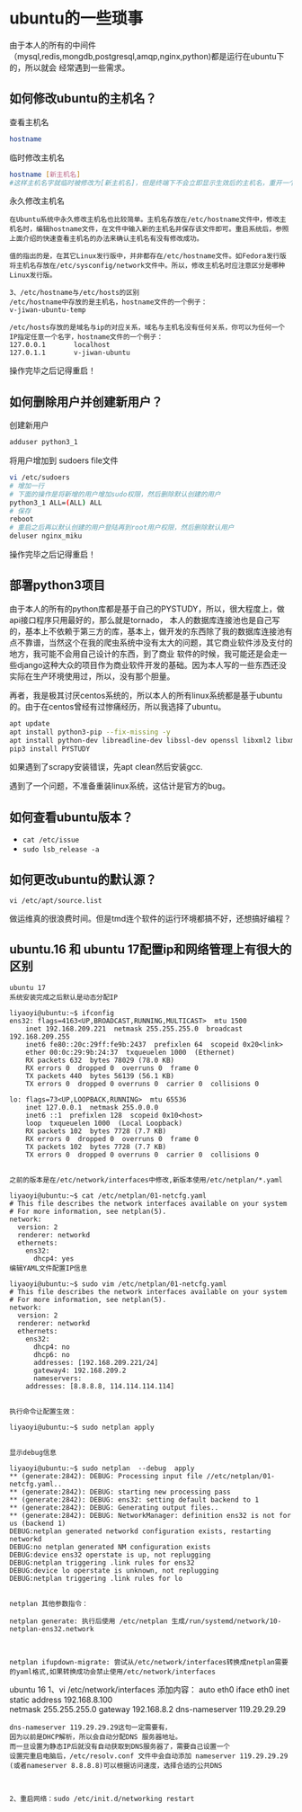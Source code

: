 # ubuntu的一些琐事
由于本人的所有的中间件（mysql,redis,mongdb,postgresql,amqp,nginx,python)都是运行在ubuntu下的，所以就会
经常遇到一些需求。

## 如何修改ubuntu的主机名？
查看主机名
```bash
hostname
```
临时修改主机名
```bash
hostname [新主机名]
#这样主机名字就临时被修改为[新主机名]，但是终端下不会立即显示生效后的主机名，重开一个终端窗口(通过ssh连接的终端需要重新连接才可以);
```
永久修改主机名

	在Ubuntu系统中永久修改主机名也比较简单。主机名存放在/etc/hostname文件中，修改主机名时，编辑hostname文件，在文件中输入新的主机名并保存该文件即可。重启系统后，参照上面介绍的快速查看主机名的办法来确认主机名有没有修改成功。

	值的指出的是，在其它Linux发行版中，并非都存在/etc/hostname文件。如Fedora发行版将主机名存放在/etc/sysconfig/network文件中。所以，修改主机名时应注意区分是哪种Linux发行版。

	3、/etc/hostname与/etc/hosts的区别
	/etc/hostname中存放的是主机名，hostname文件的一个例子：
	v-jiwan-ubuntu-temp

	/etc/hosts存放的是域名与ip的对应关系，域名与主机名没有任何关系，你可以为任何一个IP指定任意一个名字，hostname文件的一个例子：
	127.0.0.1       localhost
	127.0.1.1       v-jiwan-ubuntu

操作完毕之后记得重启！

## 如何删除用户并创建新用户？
创建新用户
```bash
adduser python3_1
```
将用户增加到 sudoers file文件
```bash
vi /etc/sudoers
# 增加一行
# 下面的操作是将新增的用户增加sudo权限，然后删除默认创建的用户
python3_1 ALL=(ALL) ALL
# 保存
reboot
# 重启之后再以默认创建的用户登陆再到root用户权限，然后删除默认用户
deluser nginx_miku
```
操作完毕之后记得重启！

## 部署python3项目
由于本人的所有的python库都是基于自己的PYSTUDY，所以，很大程度上，做api接口程序只用最好的，那么就是tornado，
本人的数据库连接池也是自己写的，基本上不依赖于第三方的库，基本上，做开发的东西除了我的数据库连接池有点不靠谱，当然这个在我的爬虫系统中没有太大的问题，其它商业软件涉及支付的地方，我可能不会用自己设计的东西，到了商业
软件的时候，我可能还是会走一些django这种大众的项目作为商业软件开发的基础。因为本人写的一些东西还没实际在生产环境使用过，所以，没有那个胆量。

再者，我是极其讨厌centos系统的，所以本人的所有linux系统都是基于ubuntu的。由于在centos曾经有过惨痛经历，所以我选择了ubuntu。
```bash
apt update
apt install python3-pip --fix-missing -y
apt install python-dev libreadline-dev libssl-dev openssl libxml2 libxml2-dev -y
pip3 install PYSTUDY
```
如果遇到了scrapy安装错误，先apt clean然后安装gcc.

遇到了一个问题，不准备重装linux系统，这估计是官方的bug。

## 如何查看ubuntu版本？
* `cat /etc/issue`
* `sudo lsb_release -a`

## 如何更改ubuntu的默认源？
```
vi /etc/apt/source.list
```

做运维真的很浪费时间。但是tmd连个软件的运行环境都搞不好，还想搞好编程？

## ubuntu.16 和 ubuntu 17配置ip和网络管理上有很大的区别
	ubuntu 17
	系统安装完成之后默认是动态分配IP

	liyaoyi@ubuntu:~$ ifconfig
	ens32: flags=4163<UP,BROADCAST,RUNNING,MULTICAST>  mtu 1500
		inet 192.168.209.221  netmask 255.255.255.0  broadcast 192.168.209.255
		inet6 fe80::20c:29ff:fe9b:2437  prefixlen 64  scopeid 0x20<link>
		ether 00:0c:29:9b:24:37  txqueuelen 1000  (Ethernet)
		RX packets 632  bytes 78029 (78.0 KB)
		RX errors 0  dropped 0  overruns 0  frame 0
		TX packets 440  bytes 56139 (56.1 KB)
		TX errors 0  dropped 0 overruns 0  carrier 0  collisions 0

	lo: flags=73<UP,LOOPBACK,RUNNING>  mtu 65536
		inet 127.0.0.1  netmask 255.0.0.0
		inet6 ::1  prefixlen 128  scopeid 0x10<host>
		loop  txqueuelen 1000  (Local Loopback)
		RX packets 102  bytes 7728 (7.7 KB)
		RX errors 0  dropped 0  overruns 0  frame 0
		TX packets 102  bytes 7728 (7.7 KB)
		TX errors 0  dropped 0 overruns 0  carrier 0  collisions 0


	之前的版本是在/etc/network/interfaces中修改,新版本使用/etc/netplan/*.yaml

	liyaoyi@ubuntu:~$ cat /etc/netplan/01-netcfg.yaml
	# This file describes the network interfaces available on your system
	# For more information, see netplan(5).
	network:
	  version: 2
	  renderer: networkd
	  ethernets:
	    ens32:
	      dhcp4: yes
	编辑YAML文件配置IP信息

	liyaoyi@ubuntu:~$ sudo vim /etc/netplan/01-netcfg.yaml
	# This file describes the network interfaces available on your system
	# For more information, see netplan(5).
	network:
	  version: 2
	  renderer: networkd
	  ethernets:
	    ens32:
	      dhcp4: no
	      dhcp6: no
	      addresses: [192.168.209.221/24]
	      gateway4: 192.168.209.2
	      nameservers:
		addresses: [8.8.8.8, 114.114.114.114]


	执行命令让配置生效：

	liyaoyi@ubuntu:~$ sudo netplan apply


	显示debug信息

	liyaoyi@ubuntu:~$ sudo netplan  --debug  apply
	** (generate:2842): DEBUG: Processing input file //etc/netplan/01-netcfg.yaml..
	** (generate:2842): DEBUG: starting new processing pass
	** (generate:2842): DEBUG: ens32: setting default backend to 1
	** (generate:2842): DEBUG: Generating output files..
	** (generate:2842): DEBUG: NetworkManager: definition ens32 is not for us (backend 1)
	DEBUG:netplan generated networkd configuration exists, restarting networkd
	DEBUG:no netplan generated NM configuration exists
	DEBUG:device ens32 operstate is up, not replugging
	DEBUG:netplan triggering .link rules for ens32
	DEBUG:device lo operstate is unknown, not replugging
	DEBUG:netplan triggering .link rules for lo


	netplan 其他参数指令：

	netplan generate: 执行后使用 /etc/netplan 生成/run/systemd/network/10-netplan-ens32.network



	netplan ifupdown-migrate: 尝试从/etc/network/interfaces转换成netplan需要的yaml格式,如果转换成功会禁止使用/etc/network/interfaces

ubuntu 16
	1、vi /etc/network/interfaces
	添加内容：
	auto eth0
	iface eth0 inet static
	address 192.168.8.100    
	netmask 255.255.255.0
	gateway 192.168.8.2
	dns-nameserver 119.29.29.29

	dns-nameserver 119.29.29.29这句一定需要有，
	因为以前是DHCP解析，所以会自动分配DNS 服务器地址。
	而一旦设置为静态IP后就没有自动获取到DNS服务器了，需要自己设置一个
	设置完重启电脑后，/etc/resolv.conf 文件中会自动添加 nameserver 119.29.29.29
	(或者nameserver 8.8.8.8)可以根据访问速度，选择合适的公共DNS 



	2、重启网络：sudo /etc/init.d/networking restart
